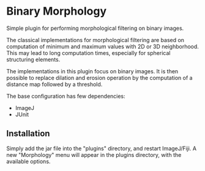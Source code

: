 # Binary Morphology

Simple plugin for performing morphological filtering on binary images. 

The classical implementations for morphological filtering are based on computation of minimum and
maximum values with 2D or 3D neighborhood. This may lead to long computation times, especially for
spherical structuring elements.

The implementations in this plugin focus on binary images. It is then possible to replace dilation 
and erosion operation by the computation of a distance map followed by a threshold.

The base configuration has few dependencies:

* ImageJ
* JUnit

## Installation

Simply add the jar file into the "plugins" directory, and restart ImageJ/Fiji. A new "Morphology"
menu will appear in the plugins directory, with the available options.
